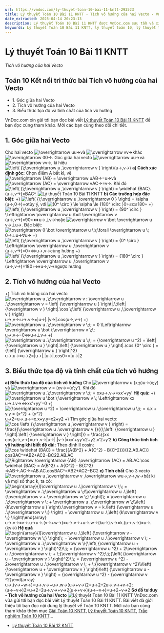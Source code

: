 ```yaml
---
url: https://vndoc.com/ly-thuyet-toan-10-bai-11-kntt-293523
title: Lý thuyết Toán 10 Bài 11 KNTT - Tích vô hướng của hai Vecto - VnDoc.com
date_extracted: 2025-04-14 20:23:13
description: Lý thuyết Toán 10 Bài 11 KNTT được VnDoc.com sưu tầm và xin gửi tới bạn đọc cùng tham khảo.
keywords: Lý thuyết Toán 10 Bài 11 KNTT, lý thuyết toán 10, lý thuyết toán 10 KNTT, toán 10, toán 10 KNTT, toán 10 bài 11, lý thuyết toán 10 bài 11, Tích vô hướng của hai Vecto, lý thuyết toán 10 bài Tích vô hướng của hai Vecto, sơ đồ tư duy Tích vô hướng của hai Vecto, toán 10 kết nối tri thức
---
```


# Lý thuyết Toán 10 Bài 11 KNTT
_Tích vô hướng của hai Vecto_
## Toán 10 Kết nối tri thức bài Tích vô hướng của hai Vecto
  * 1\. Góc giữa hai Vecto
  * 2\. Tích vô hướng của hai Vecto
  * 3\. Biểu thức tọa độ và tính chất của tích vô hướng

VnDoc.com xin gửi tới bạn đọc bài viết [Lý thuyết Toán 10 Bài 11 KNTT](<https://vndoc.com/ly-thuyet-toan-10-bai-11-kntt-293523>) để bạn đọc cùng tham khảo. Mời các bạn cùng theo dõi chi tiết.
## 1\. Góc giữa hai Vecto
Cho hai vecto ![\\overrightarrow u](https://i.vdoc.vn/data/image/blank.png)u→và ![\\overrightarrow v](https://i.vdoc.vn/data/image/blank.png)v→khác ![\\overrightarrow 0](https://i.vdoc.vn/data/image/blank.png)0→. Góc giữa hai vecto ![\\overrightarrow u](https://i.vdoc.vn/data/image/blank.png)u→và ![\\overrightarrow v](https://i.vdoc.vn/data/image/blank.png)v→, kí hiệu ![\\left\( {\\;\\overrightarrow u ,\\overrightarrow v } \\right\)](https://i.vdoc.vn/data/image/blank.png)\(u→,v→\)
**a\) Cách xác định góc:** Chọn điểm A bất kì, vẽ ![\\overrightarrow {AB} = \\overrightarrow u](https://i.vdoc.vn/data/image/blank.png)AB→=u→và ![\\overrightarrow {AC} = \\overrightarrow v](https://i.vdoc.vn/data/image/blank.png)AC→=v→. Khi đó ![\\left\( {\\;\\overrightarrow u ,\\overrightarrow v } \\right\) = \\widehat {BAC}.](https://i.vdoc.vn/data/image/blank.png)\(u→,v→\)=BAC^.
![Lý thuyết Toán 10 Bài 11 KNTT](https://i.vdoc.vn/data/image/2023/04/04/ly-thuyet-toan-10-bai-11-kntt-1.jpg)
**b\) Các trường hợp đặc biệt:**
+\) ![\\left\( {\\;\\overrightarrow u ,\\overrightarrow 0 } \\right\) = \\alpha](https://i.vdoc.vn/data/image/blank.png)\(u→,0→\)=αtùy ý, với ![{0^ \\circ } \\le \\alpha \\le {180^ \\circ }](https://i.vdoc.vn/data/image/blank.png)0∘≤α≤180∘
+\) ![\\left\( {\\;\\overrightarrow u ,\\overrightarrow v } \\right\) = {90^ \\circ } \\Leftrightarrow \\overrightarrow u \\bot \\overrightarrow v](https://i.vdoc.vn/data/image/blank.png)\(u→,v→\)=90∘⇔u→⊥v→hoặc ![\\overrightarrow v \\bot \\overrightarrow u](https://i.vdoc.vn/data/image/blank.png)v→⊥u→. Đặc biệt: ![\\overrightarrow 0 \\bot \\overrightarrow u \\;\\;\\forall \\overrightarrow u \\;](https://i.vdoc.vn/data/image/blank.png)0→⊥u→∀u→
+\) ![\\left\( {\\;\\overrightarrow u ,\\overrightarrow v } \\right\) = {0^ \\circ } \\Leftrightarrow \\overrightarrow u ,\\overrightarrow v](https://i.vdoc.vn/data/image/blank.png)\(u→,v→\)=0∘⇔u→,v→cùng hướng
+\) ![\\left\( {\\;\\overrightarrow u ,\\overrightarrow v } \\right\) = {180^ \\circ } \\Leftrightarrow \\overrightarrow u ,\\overrightarrow v](https://i.vdoc.vn/data/image/blank.png)\(u→,v→\)=180∘⇔u→,v→ngược hướng
## 2\. Tích vô hướng của hai Vecto
+\) Tích vô hướng của hai vecto ![\\overrightarrow u ,\\;\\overrightarrow v : \\overrightarrow u .\\;\\overrightarrow v = \\left| {\\overrightarrow u } \\right|.\\;\\left| {\\overrightarrow v } \\right|.\\cos \\;\\left\( {\\overrightarrow u ,\\;\\overrightarrow v } \\right\)](https://i.vdoc.vn/data/image/blank.png)u→,v→:u→.v→=|u→|.|v→|.cos\(u→,v→\)
+\) ![\\overrightarrow u .\\;\\overrightarrow v \\;\\; = 0 \\Leftrightarrow \\overrightarrow u \\bot \\;\\overrightarrow v \\;\\;](https://i.vdoc.vn/data/image/blank.png)u→.v→=0⇔u→⊥v→
+\) ![\\overrightarrow u .\\;\\overrightarrow u \\;\\; = {\\overrightarrow u ^2} = \\left| {\\overrightarrow u } \\right|.\\left| {\\overrightarrow u } \\right|.\\cos {0^ \\circ } = {\\left| {\\overrightarrow u } \\right|^2}](https://i.vdoc.vn/data/image/blank.png)u→.u→=u→2=|u→|.|u→|.cos⁡0∘=|u→|2
## 3\. Biểu thức tọa độ và tính chất của tích vô hướng
**a\) Biểu thức tọa độ của tích vô hướng**
Cho ![\\overrightarrow u \(x;y\)](https://i.vdoc.vn/data/image/blank.png)u→\(x;y\) và ![\\overrightarrow v = \(x](https://i.vdoc.vn/data/image/blank.png)v→=\(x′;y′\).
Khi đó ![\\overrightarrow u .\\;\\overrightarrow v \\;\\; = xx](https://i.vdoc.vn/data/image/blank.png)u→.v→=xx′+yy′
**Hệ quả:**
+\) ![\\overrightarrow u \\bot \\;\\overrightarrow v \\; \\Leftrightarrow xx](https://i.vdoc.vn/data/image/blank.png)u→⊥v→⇔xx′+yy′=0
+\) ![{\\overrightarrow u ^2} = \\overrightarrow u .\\;\\overrightarrow u \\;\\; = x.x + y.y = {x^2} + {y^2}](https://i.vdoc.vn/data/image/blank.png)u→2=u→.u→=x.x+y.y=x2+y2
+\) Tìm góc giữa hai vecto: ![\\cos \\left\( {\\;\\overrightarrow u ,\\overrightarrow v } \\right\) = \\frac{{\\;\\overrightarrow u .\\overrightarrow v }}{{\\;\\left| {\\overrightarrow u } \\right|.\\left| {\\overrightarrow v } \\right|}} = \\frac{{xx](https://i.vdoc.vn/data/image/blank.png)cos⁡\(u→,v→\)=u→.v→|u→|.|v→|=xx′+yy′x2+y2.x′2+y′2
**b\) Công thức tính tích vô hướng khi biết độ dài:**
Theo định lí cosin: ![\\cos \\widehat {BAC} = \\frac{{A{B^2} + A{C^2} - B{C^2}}}{{2.AB.AC}}](https://i.vdoc.vn/data/image/blank.png)cos⁡BAC^=AB2+AC2−BC22.AB.AC
![\\Rightarrow \\overrightarrow {AB} .\\overrightarrow {AC} = AB.AC.\\cos \\widehat {BAC} = A{B^2} + A{C^2} - B{C^2}](https://i.vdoc.vn/data/image/blank.png)⇒AB→.AC→=AB.AC.cos⁡BAC^=AB2+AC2−BC2
**c\) Tính chất**
Cho 3 vecto ![\\overrightarrow u ,\\overrightarrow v ,\\overrightarrow w](https://i.vdoc.vn/data/image/blank.png)u→,v→,w→bất kì và mọi số thực k, ta có:
![\\begin{array}{l}\\overrightarrow u .\\;\\overrightarrow v \\;\\; = \\overrightarrow v .\\;\\overrightarrow u \\;\\\\\\overrightarrow u .\\;\\left\( {\\overrightarrow v + \\overrightarrow w \\;} \\right\)\\; = \\overrightarrow u .\\;\\overrightarrow v \\; + \\overrightarrow u .\\;\\overrightarrow w \\;\\\\\\left\( {k\\overrightarrow u } \\right\).\\overrightarrow v = k.\\left\( {\\overrightarrow u .\\;\\overrightarrow v \\;} \\right\) = \\overrightarrow u .\\;\\left\( {k\\overrightarrow v \\;} \\right\)\\end{array}](https://i.vdoc.vn/data/image/blank.png)u→.v→=v→.u→u→.\(v→+w→\)=u→.v→+u→.w→\(ku→\).v→=k.\(u→.v→\)=u→.\(kv→\)
**Hệ quả**
![\\begin{array}{l}\\overrightarrow u .\\;\\left\( {\\overrightarrow v - \\overrightarrow w \\;} \\right\)\\; = \\overrightarrow u .\\;\\overrightarrow v \\; - \\overrightarrow u .\\;\\overrightarrow w \\\\{\\left\( {\\overrightarrow u + \\overrightarrow v } \\right\)^2}\\;\\; = {\\overrightarrow u ^2} + 2\\overrightarrow u .\\;\\overrightarrow v \\; + \\;{\\overrightarrow v ^2};\\;\\;{\\left\( {\\overrightarrow u - \\overrightarrow v } \\right\)^2}\\;\\; = {\\overrightarrow u ^2} - 2\\overrightarrow u .\\;\\overrightarrow v \\; + \\;{\\overrightarrow v ^2}\\\\\\left\( {\\overrightarrow u + \\overrightarrow v } \\right\)\\left\( {\\overrightarrow u - \\overrightarrow v } \\right\) = {\\overrightarrow u ^2} - {\\overrightarrow v ^2}\\end{array}](https://i.vdoc.vn/data/image/blank.png)u→.\(v→−w→\)=u→.v→−u→.w→\(u→+v→\)2=u→2+2u→.v→+v→2;\(u→−v→\)2=u→2−2u→.v→+v→2\(u→+v→\)\(u→−v→\)=u→2−v→2
**Sơ đồ tư duy - Tích vô hướng của hai Vecto**
![Lý thuyết Toán 10 Bài 11 KNTT](https://i.vdoc.vn/data/image/2023/04/04/ly-thuyet-toan-10-bai-11-kntt-2.jpg)
VnDoc.com vừa gửi tới bạn đọc bài viết Lý thuyết Toán 10 Bài 11 KNTT. Bài viết đã giới thiệu tới bạn đọc nội dung lý thuyết về Toán 10 KNTT. Mời các bạn cùng tham khảo thêm mục [Giải Toán 10 KNTT](<https://vndoc.com/toan-10-ket-noi-tri-thuc-tap1>), [Lý thuyết Toán 10 KNTT](<https://vndoc.com/ly-thuyet-toan-10-kntt>), [Trắc nghiệm Toán 10 KNTT](<https://vndoc.com/test-mon-toan-lop10>)...
  * [Lý thuyết Toán 10 Bài 12 KNTT](<https://vndoc.com/ly-thuyet-toan-10-bai-12-kntt-293524>)

